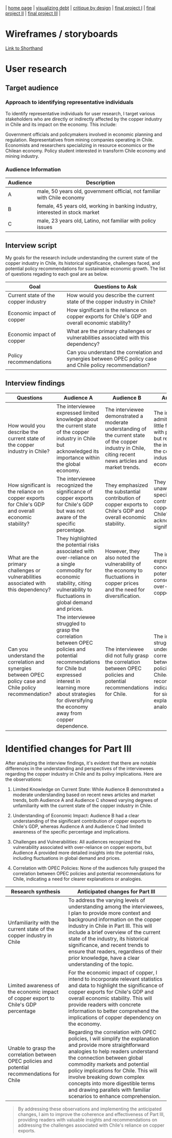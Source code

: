 | [home page](https://tinazhang1219.github.io/Tina-Zhang-Portfolio/) | [visualizing debt](visualizing-government-debt.md) | [critique by design](critique-by-design.md) | [final project I](final-project-part-one.md) | [final project II](final-project-part-two.md) | [final project III](final-project-part-three.md) |

# Wireframes / storyboards
[Link to Shorthand](https://preview.shorthand.com/jn75qgjQEtvrU87s)

# User research 

## Target audience
### Approach to identifying representative individuals
To identify representative individuals for user research, I target various stakeholders who are directly or indirectly affected by the copper industry in Chile and its impact on the economy. This include:

Government officials and policymakers involved in economic planning and regulation.
Representatives from mining companies operating in Chile.
Economists and researchers specializing in resource economics or the Chilean economy.
Policy student interested in transform Chile economy and mining industry.

### Audience Information
| Audience | Description |
|------|------------------|
|  A | male, 50 years old, government official, not familiar with Chile economy |
|  B | female, 45 years old, working in banking industry, interested in stock market |
|  C | male, 23 years old, Latino, not familiar with policy issues|


## Interview script
My goals for the research include understanding the current state of the copper industry in Chile, its historical significance, challenges faced, and potential policy recommendations for sustainable economic growth. The list of questions regading to each goal are as below.

| Goal | Questions to Ask |
|------|------------------|
|  Current state of the copper industry    |  How would you describe the current state of the copper industry in Chile?	   |
|   Economic impact of copper   |    How significant is the reliance on copper exports for Chile's GDP and overall economic stability?    |
|   Economic impact of copper   |    What are the primary challenges or vulnerabilities associated with this dependency?             |
|   Policy recommendations   |    Can you understand the correlation and synergies between OPEC policy case and Chile policy recommendation? |

## Interview findings

| Questions    | Audience A | Audience B | Audience C |
|-------------------------|--------------------------------|-------------|-------------|
| How would you describe the current state of the copper industry in Chile? | The interviewee expressed limited knowledge about the current state of the copper industry in Chile but acknowledged its importance within the global economy. | The interviewee demonstrated a moderate understanding of the current state of the copper industry in Chile, citing recent news articles and market trends.   | The interviewee admitted to having little familiarity with policy issues but recognized the importance of the copper industry in Chile's economy.|
| How significant is the reliance on copper exports for Chile's GDP and overall economic stability? |The interviewee recognized the significance of copper exports for Chile's GDP but was not aware of the specific percentage. |They emphasized the substantial contribution of copper exports to Chile's GDP and overall economic stability.|They were unaware of the specific contribution of copper exports to Chile's GDP but acknowledged its significance. |
| What are the primary challenges or vulnerabilities associated with this dependency? | They highlighted the potential risks associated with over-reliance on a single commodity for economic stability, citing vulnerability to fluctuations in global demand and prices. | However, they also noted the vulnerability of the economy to fluctuations in copper prices and the need for diversification. |The interviewee expressed concern about the potential negative consequences of over-reliance on copper exports. |
|Can you understand the correlation and synergies between OPEC policy case and Chile policy recommendation? |  The interviewee struggled to grasp the correlation between OPEC policies and potential recommendations for Chile but expressed interest in learning more about strategies for diversifying the economy away from copper dependence. | The interviewee did not fully grasp the correlation between OPEC policies and potential recommendations for Chile. | The interviewee struggled to understand the correlation between OPEC policies and Chilean policy recommendations, indicating a need for simpler explanations or analogies. |

# Identified changes for Part III
After analyzing the interview findings, it's evident that there are notable differences in the understanding and perspectives of the interviewees regarding the copper industry in Chile and its polivy implications. Here are the observations:

1. Limited Knowledge on Current State: While Audience B demonstrated a moderate understanding based on recent news articles and market trends, both Audience A and Audience C showed varying degrees of unfamiliarity with the current state of the copper industry in Chile.

2. Understanding of Economic Impact: Audience B had a clear understanding of the significant contribution of copper exports to Chile's GDP, whereas Audience A and Audience C had limited awareness of the specific percentage and implications.

3. Challenges and Vulnerabilities: All audiences recognized the vulnerability associated with over-reliance on copper exports, but Audience A provided more detailed insights into the potential risks, including fluctuations in global demand and prices.

4. Correlation with OPEC Policies: None of the audiences fully grasped the correlation between OPEC policies and potential recommendations for Chile, indicating a need for clearer explanations or analogies.

| Research synthesis                       | Anticipated changes for Part III                                                |
|------------------------------------------|---------------------------------------------------------------------------------|
| Unfamiliarity with the current state of the copper industry in Chile | To address the varying levels of understanding among the interviewees, I plan to provide more context and background information on the copper industry in Chile in Part III. This will include a brief overview of the current state of the industry, its historical significance, and recent trends to ensure that readers, regardless of their prior knowledge, have a clear understanding of the topic. |
| Limited awareness of the economic impact of copper export to Chile's GDP percentage |  For the economic impact of copper, I intend to incorporate relevant statistics and data to highlight the significance of copper exports for Chile's GDP and overall economic stability. This will provide readers with concrete information to better comprehend the implications of copper dependency on the economy.    |
| Unable to grasp the correlation between OPEC policies and potential recommendations for Chile | Regarding the correlation with OPEC policies, I will simplify the explanation and provide more straightforward analogies to help readers understand the connection between global commodity markets and potential policy implications for Chile. This will involve breaking down complex concepts into more digestible terms and drawing parallels with familiar scenarios to enhance comprehension. |

> By addressing these observations and implementing the anticipated changes, I aim to improve the coherence and effectiveness of Part III, providing readers with valuable insights and recommendations on addressing the challenges associated with Chile's reliance on copper exports.
